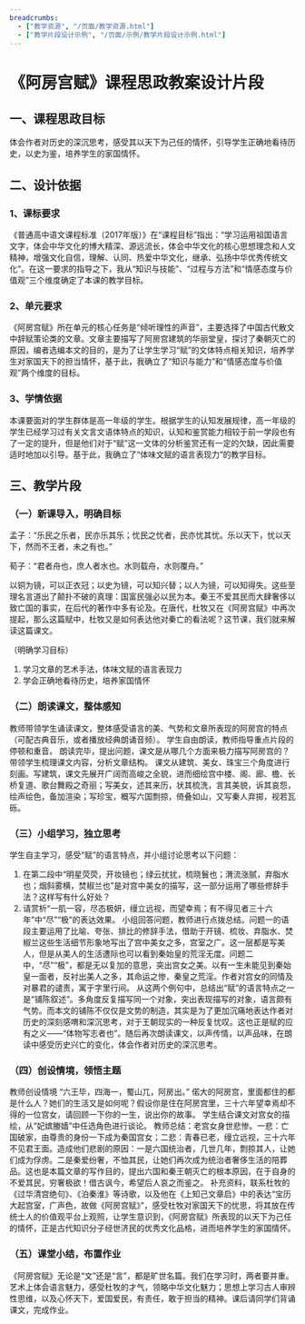 ```yaml
---
breadcrumbs:
  - ["教学资源", "/页面/教学资源.html"]
  - ["教学片段设计示例", "/页面/示例/教学片段设计示例.html"]
---
```


# 《阿房宫赋》课程思政教案设计片段

## 一、课程思政目标

体会作者对历史的深沉思考，感受其以天下为己任的情怀，引导学生正确地看待历史，以史为鉴，培养学生的家国情怀。

## 二、设计依据

### 1、课标要求

《普通高中语文课程标准（2017年版）》在“课程目标”指出：“学习运用祖国语言文字，体会中华文化的博大精深、源远流长，体会中华文化的核心思想理念和人文精神，增强文化自信，理解、认同、热爱中华文化，继承、弘扬中华优秀传统文化”。在这一要求的指导之下，我从“知识与技能”、“过程与方法”和“情感态度与价值观”三个维度确定了本课的教学目标。

### 2、单元要求

《阿房宫赋》所在单元的核心任务是“倾听理性的声音”，主要选择了中国古代散文中辞赋策论类的文章。文章主要描写了阿房宫建筑的华丽堂皇，探讨了秦朝灭亡的原因，编者选编本文的目的，是为了让学生学习“赋”的文体特点相关知识，培养学生对家国天下的担当情怀，基于此，我确立了“知识与能力”和“情感态度与价值观”两个维度的目标。

### 3、学情依据

本课要面对的学生群体是高一年级的学生。根据学生的认知发展规律，高一年级的学生已经学习过有关文言文语体特点的知识，认知和鉴赏能力相较于前一学段也有了一定的提升，但是他们对于“赋”这一文体的分析鉴赏还有一定的欠缺，因此需要适时地加以引导。基于此，我确立了“体味文赋的语言表现力”的教学目标。

## 三、教学片段

### （一）新课导入，明确目标

孟子：“乐民之乐者，民亦乐其乐；忧民之忧者，民亦忧其忧。乐以天下，忧以天下，然而不王者，未之有也。”

荀子：“君者舟也，庶人者水也。水则载舟，水则覆舟。”

以铜为镜，可以正衣冠；以史为镜，可以知兴替；以人为镜，可以知得失。这些至理名言道出了颠扑不破的真理：国富民强必以民为本。秦王不爱其民而大肆奢侈以致亡国的事实，在后代的著作中多有论及。在唐代，杜牧又在《阿房宫赋》中再次提起，那么这篇赋中，杜牧又是如何表达他对秦亡的看法呢？这节课，我们就来解读这篇课文。

（明确学习目标）
1. 学习文章的艺术手法，体味文赋的语言表现力
2. 学会正确地看待历史，培养家国情怀

### （二）朗读课文，整体感知

教师带领学生诵读课文，整体感受语言的美、气势和文章所表现的阿房宫的特点（可配古典音乐，或者播放经典朗诵音频）。
学生自由朗读，教师指导重点片段的停顿和重音。
朗读完毕，提出问题，课文是从哪几个方面来极力描写阿房宫的？带领学生梳理课文内容，分析文章结构。
课文从建筑、美女、珠宝三个角度进行刻画。写建筑，课文先展开广阔而高峻之全貌，进而细绘宫中楼、阁、廊、檐、长桥复道、歌台舞殿之奇丽；写美女，述其来历，状其梳洗，言其美貌，诉其哀怨，绘声绘色，备加渲染；写珍宝，概写六国剽掠，倚叠如山，又写秦人弃掷，视若瓦砾。

### （三）小组学习，独立思考

学生自主学习，感受“赋”的语言特点，并小组讨论思考以下问题：
1. 在第二段中“明星荧荧，开妆镜也；绿云扰扰，梳晓鬟也；渭流涨腻，弃脂水也；烟斜雾横，焚椒兰也”是对宫中美女的描写，这一部分运用了哪些修辞手法？这样写有什么好处？
2. 请赏析“一肌一容，尽态极妍，缦立远视，而望幸焉；有不得见者三十六年”中“尽”“极”的表达效果。
小组回答问题，教师进行点拨总结。问题一的语段主要运用了比喻、夸张、排比的修辞手法，借助于开镜、梳妆、弃脂水、焚椒兰这些生活细节形象地写出了宫中美女之多，宫室之广。这一层都是写美人，但是从美人的生活遭际也可以看到秦始皇的荒淫无度。问题二中，“尽”“极”，都是无以复加的意思，突出宫女之美。以有一生未能见到秦始皇一面者，反衬出美人之多，其命运之惨，秦皇之荒淫。作者对宫女的同情及对暴君的谴责，寓于字里行间。
从这两个例句中，总结出“赋”的语言特点之一是“铺陈叙述”。多角度反复描写同一个对象，突出表现描写的对象，语言颇有气势。而本文的铺陈不仅仅是文势的制造，其实是为了更加沉痛地表达作者对历史的深刻感喟和深沉思考，对于王朝现实的一种反复忧叹。这也正是赋的应有之义——“体物写志者也”。随后再次朗读课文，以声传情，以声品味，在朗读中感受历史兴亡的变化，体会作者对历史的深沉思考。

### （四）创设情境，领悟主题

教师创设情境
“六王毕，四海一，蜀山兀，阿房出。” 偌大的阿房宫，里面都住的都是什么人？她们的生活又是如何呢？假设你是住在阿房宫里，三十六年望幸焉却不得的一位宫女，请回顾一下你的一生，说出你的故事。
学生结合课文对宫女的描绘，从“妃嫔媵嫱”中任选角色进行谈论。
教师总结：老宫女身世悲惨。一悲：亡国破家，由尊贵的身份一下成为秦国宫女；二悲：青春已老，缦立远视，三十六年不见君王面。造成他们悲剧的原因：一是六国统治者，几世几年，剽掠其人，让她们成为俘虏。二是秦爱纷奢，不恤其民，让她们再次成为统治者奢侈生活的陪葬品。这也是本篇文章的写作目的，提出六国和秦王朝灭亡的根本原因，在于自身的不爱其民，穷奢极欲！借古讽今，希望后人哀之而鉴之。
补充资料，联系杜牧的《过华清宫绝句》、《泊秦淮》等诗歌，以及他在《上知己文章启》中的表达“宝历大起宫室，广声色，故做《阿房宫赋》”，感受杜牧对家国天下的忧思，将其放在传统士人的价值观平台上观照，让学生意识到，《阿房宫赋》所表现的以天下为己任的情怀，正是古代知识分子经世济民的优秀文化品格，进而培养学生的家国情怀。

### （五）课堂小结，布置作业

《阿房宫赋》无论是“文”还是“言”，都是旷世名篇。我们在学习时，两者要并重。艺术上体会语言魅力，感受杜牧的才气，领略中华文化魅力；思想上学习古人审辨性思维，以及心怀天下，爱国爱民，有责任，敢于担当的精神。课后请同学们背诵课文，完成作业。

